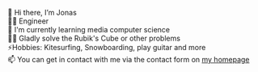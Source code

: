 👋 Hi there, I’m Jonas \
🧑‍💻 Engineer \
🌱 I'm currently learning media computer science \
🧙‍♂️ Gladly solve the Rubik's Cube or other problems \
⚡️Hobbies: Kitesurfing, Snowboarding, play guitar and more \
📫 You can get in contact with me via the contact form on [my homepage](https://k3a.dev)

<!---
Jonas-Hamburg/Jonas-Hamburg is a ✨ special ✨ repository because its `README.md` (this file) appears on your GitHub profile.
You can click the Preview link to take a look at your changes.
--->
